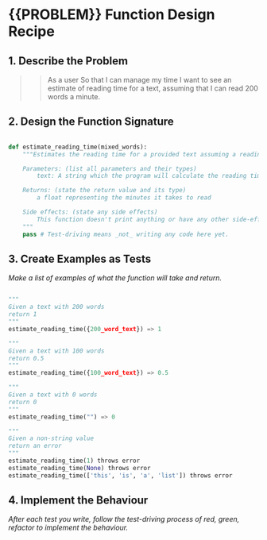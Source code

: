 # {{PROBLEM}} Function Design Recipe

## 1. Describe the Problem

>> As a user
>> So that I can manage my time
>> I want to see an estimate of reading time for a text, assuming that I can read 200 words a minute.

## 2. Design the Function Signature

```python

def estimate_reading_time(mixed_words):
    """Estimates the reading time for a provided text assuming a reading speed of 200wpm

    Parameters: (list all parameters and their types)
        text: A string which the program will calculate the reading time of

    Returns: (state the return value and its type)
        a float representing the minutes it takes to read

    Side effects: (state any side effects)
        This function doesn't print anything or have any other side-effects
    """
    pass # Test-driving means _not_ writing any code here yet.
```

## 3. Create Examples as Tests

_Make a list of examples of what the function will take and return._

```python

"""
Given a text with 200 words
return 1
"""
estimate_reading_time({200_word_text}) => 1

"""
Given a text with 100 words
return 0.5 
"""
estimate_reading_time({100_word_text}) => 0.5

"""
Given a text with 0 words
return 0
"""
estimate_reading_time("") => 0

"""
Given a non-string value
return an error
"""
estimate_reading_time(1) throws error
estimate_reading_time(None) throws error
estimate_reading_time(['this', 'is', 'a', 'list']) throws error

```

## 4. Implement the Behaviour

_After each test you write, follow the test-driving process of red, green, refactor to implement the behaviour._
